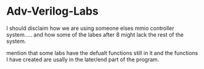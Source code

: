 # Adv-Verilog-Labs

I should disclaim how we are using someone elses mmio controller system..... and how some of the labes after 8 might lack the rest of the system.

mention that some labs have the defualt functions still in it and the functions I have created are usally in the later/end part of the program.
